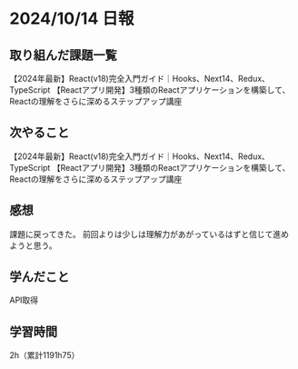 # 2024/10/14 日報
## 取り組んだ課題一覧
【2024年最新】React(v18)完全入門ガイド｜Hooks、Next14、Redux、TypeScript
【Reactアプリ開発】3種類のReactアプリケーションを構築して、Reactの理解をさらに深めるステップアップ講座
## 次やること
【2024年最新】React(v18)完全入門ガイド｜Hooks、Next14、Redux、TypeScript
【Reactアプリ開発】3種類のReactアプリケーションを構築して、Reactの理解をさらに深めるステップアップ講座


## 感想
課題に戻ってきた。
前回よりは少しは理解力があがっているはずと信じて進めようと思う。


## 学んだこと
API取得


## 学習時間
2h（累計1191h75）
